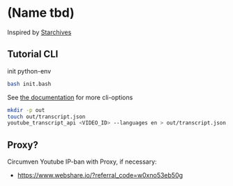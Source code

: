 # (Name tbd)

Inspired by [Starchives](https://github.com/kyjackson/starchives?tab=readme-ov-file)

## Tutorial CLI

init python-env
```bash
bash init.bash
```

See [the documentation](https://pypi.org/project/youtube-transcript-api/) for more cli-options

<!-- Bsp. Video: https://www.youtube.com/watch?v=KhPQtXQpiZc-->
```bash
mkdir -p out
touch out/transcript.json
youtube_transcript_api <VIDEO_ID> --languages en > out/transcript.json
```

## Proxy?
Circumven Youtube IP-ban with Proxy, if necessary:
- https://www.webshare.io/?referral_code=w0xno53eb50g
